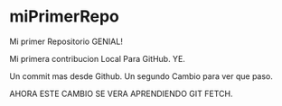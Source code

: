 # miPrimerRepo
Mi primer Repositorio GENIAL!


Mi primera contribucion Local Para GitHub. YE.


Un commit mas desde Github.
Un segundo Cambio para ver que paso.


AHORA ESTE CAMBIO SE VERA APRENDIENDO GIT FETCH.
